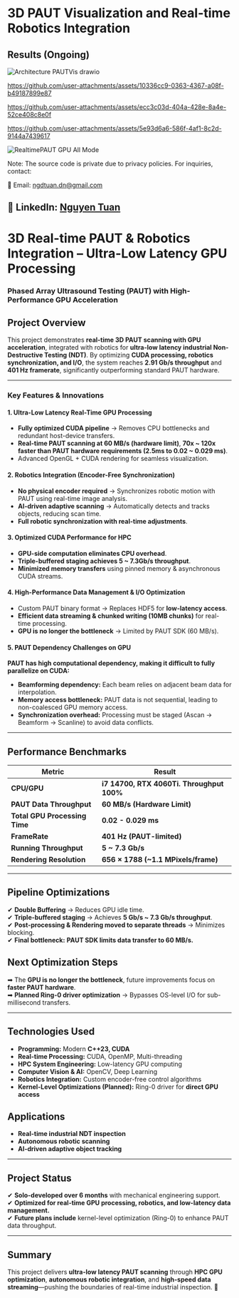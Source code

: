 # 3D PAUT Visualization and Real-time Robotics Integration


## Results (Ongoing)
![Architecture PAUTVis drawio](https://github.com/user-attachments/assets/5c109c0f-47be-4b25-bf87-4c116c2a1f3c)

https://github.com/user-attachments/assets/10336cc9-0363-4367-a08f-b49187899e87

https://github.com/user-attachments/assets/ecc3c03d-404a-428e-8a4e-52ce408c8e0f

https://github.com/user-attachments/assets/5e93d6a6-586f-4af1-8c2d-9144a7439617

![RealtimePAUT GPU All Mode](https://github.com/user-attachments/assets/ef7d6936-ffc7-44f1-a2c9-dd81e2192ca0)
   
Note: The source code is private due to privacy policies. For inquiries, contact:

📧 Email: ngdtuan.dn@gmail.com

🔗 LinkedIn: [Nguyen Tuan](https://www.linkedin.com/in/nguyen-tuan-a2a589128/)
---
# **3D Real-time PAUT & Robotics Integration – Ultra-Low Latency GPU Processing**  
### **Phased Array Ultrasound Testing (PAUT) with High-Performance GPU Acceleration**  

## **Project Overview**  
This project demonstrates **real-time 3D PAUT scanning with GPU acceleration**, integrated with robotics for **ultra-low latency industrial Non-Destructive Testing (NDT)**. By optimizing **CUDA processing, robotics synchronization, and I/O**, the system reaches **2.91 Gb/s throughput** and **401 Hz framerate**, significantly outperforming standard PAUT hardware.  

---

### **Key Features & Innovations**  

#### **1. Ultra-Low Latency Real-Time GPU Processing**  
- **Fully optimized CUDA pipeline** → Removes CPU bottlenecks and redundant host-device transfers.  
- **Real-time PAUT scanning at 60 MB/s (hardware limit)**, **70x ~ 120x faster than PAUT hardware requirements (2.5ms to 0.02 ~ 0.029 ms)**.  
- Advanced OpenGL + CUDA rendering for seamless visualization.  

#### **2. Robotics Integration (Encoder-Free Synchronization)**  
- **No physical encoder required** → Synchronizes robotic motion with PAUT using real-time image analysis.  
- **AI-driven adaptive scanning** → Automatically detects and tracks objects, reducing scan time.  
- **Full robotic synchronization with real-time adjustments**.  

#### **3. Optimized CUDA Performance for HPC**  
- **GPU-side computation eliminates CPU overhead**.  
- **Triple-buffered staging achieves 5 ~ 7.3Gb/s throughput**.  
- **Minimized memory transfers** using pinned memory & asynchronous CUDA streams.  

#### **4. High-Performance Data Management & I/O Optimization**  
- Custom PAUT binary format → Replaces HDF5 for **low-latency access**.  
- **Efficient data streaming & chunked writing (10MB chunks)** for real-time processing.  
- **GPU is no longer the bottleneck** → Limited by PAUT SDK (60 MB/s).  

#### **5. PAUT Dependency Challenges on GPU**  
**PAUT has high computational dependency, making it difficult to fully parallelize on CUDA:**  
 - **Beamforming dependency:** Each beam relies on adjacent beam data for interpolation.  
 - **Memory access bottleneck:** PAUT data is not sequential, leading to non-coalesced GPU memory access.  
 - **Synchronization overhead:** Processing must be staged (Ascan → Beamform → Scanline) to avoid data conflicts.  

---

## **Performance Benchmarks**  
| **Metric** | **Result** |  
|------------|-----------|  
| **CPU/GPU** | **i7 14700, RTX 4060Ti. Throughput 100%** |  
| **PAUT Data Throughput** | **60 MB/s (Hardware Limit)** |  
| **Total GPU Processing Time** | **0.02 - 0.029 ms** |  
| **FrameRate** | **401 Hz (PAUT-limited)** |  
| **Running Throughput** | **5 ~ 7.3 Gb/s** |  
| **Rendering Resolution** | **656 × 1788 (~1.1 MPixels/frame)** |  

---

## **Pipeline Optimizations**  
✔ **Double Buffering** → Reduces GPU idle time.  
✔ **Triple-buffered staging** → Achieves **5 Gb/s ~ 7.3 Gb/s throughput**.  
✔ **Post-processing & Rendering moved to separate threads** → Minimizes blocking.  
✔ **Final bottleneck:** **PAUT SDK limits data transfer to 60 MB/s.**  

## **Next Optimization Steps**  
➡ The **GPU is no longer the bottleneck**, future improvements focus on **faster PAUT hardware**.  
➡ **Planned Ring-0 driver optimization** → Bypasses OS-level I/O for sub-millisecond transfers.  

---

## **Technologies Used**  
- **Programming:** Modern **C++23, CUDA**  
- **Real-time Processing:** CUDA, OpenMP, Multi-threading  
- **HPC System Engineering:** Low-latency GPU computing  
- **Computer Vision & AI:** OpenCV, Deep Learning  
- **Robotics Integration:** Custom encoder-free control algorithms  
- **Kernel-Level Optimizations (Planned):** Ring-0 driver for **direct GPU access**  

## **Applications**  
 - **Real-time industrial NDT inspection**  
 - **Autonomous robotic scanning**  
 - **AI-driven adaptive object tracking**  

---

## **Project Status**  
✔ **Solo-developed over 6 months** with mechanical engineering support.  
✔ **Optimized for real-time GPU processing, robotics, and low-latency data management.**  
✔ **Future plans include** kernel-level optimization (Ring-0) to enhance PAUT data throughput.  

---

## **Summary**  
This project delivers **ultra-low latency PAUT scanning** through **HPC GPU optimization**, **autonomous robotic integration**, and **high-speed data streaming**—pushing the boundaries of real-time industrial inspection. 🚀
